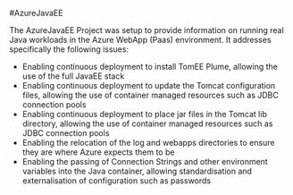 #AzureJavaEE

The AzureJavaEE Project was setup to provide information on running real Java workloads in the Azure WebApp (Paas) environment.  It addresses specifically the following issues:
* Enabling continuous deployment to install TomEE Plume, allowing the use of the full JavaEE stack
* Enabling continuous deployment to update the Tomcat configuration files, allowing the use of container managed resources such as JDBC connection pools
* Enabling continuous deployment to place jar files in the Tomcat lib directory, allowing the use of container managed resources such as JDBC connection pools
* Enabling the relocation of the log and webapps directories to ensure they are where Azure expects them to be
* Enabling the passing of Connection Strings and other environment variables into the Java container, allowing standardisation and externalisation of configuration such as passwords
